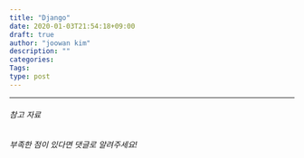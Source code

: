 ```yaml
---
title: "Django"
date: 2020-01-03T21:54:18+09:00
draft: true
author: "joowan kim"
description: ""
categories: 
Tags: 
type: post
---
```




---
###### 참고 자료

*부족한 점이 있다면 댓글로 알려주세요!*
